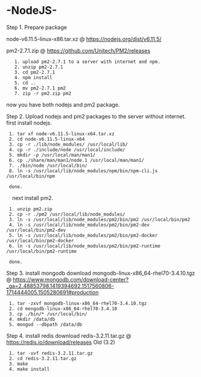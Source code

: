# -NodeJS-

Step 1. Prepare package 

  node-v6.11.5-linux-x86.tar.xz @ https://nodejs.org/dist/v6.11.5/
  
  pm2-2.7.1.zip @ https://github.com/Unitech/PM2/releases
  
       1. upload pm2-2.7.1 to a server with internet and npm.
       2. unzip pm2-2.7.1
       3. cd pm2-2.7.1
       4. npm install
       5. cd ..
       6. mv pm2-2.7.1 pm2
       7. zip -r pm2.zip pm2
       
   now you have both nodejs and pm2 package.
     
Step 2. Upload nodejs and pm2 packages to the server without internet.
     first install nodejs.
     
     1. tar xf node-v6.11.5-linux-x64.tar.xz 
     2. cd node-v6.11.5-linux-x64
     3. cp -r ./lib/node_modules/ /usr/local/lib/
     4. cp -r ./include/node /usr/local/include/
     5. mkdir -p /usr/local/man/man1/
     6. cp ./share/man/man1/node.1 /usr/local/man/man1/
     7. ./bin/node /usr/local/bin/
     8. ln -s /usr/local/lib/node_modules/npm/bin/npm-cli.js /usr/local/bin/npm
     
     done.
     
     next install pm2.
     
     1. unzip pm2.zip
     2. cp -r ./pm2 /usr/local/lib/node_modules/
     3. ln -s /usr/local/lib/node_modules/pm2/bin/pm2 /usr/local/bin/pm2
     4. ln -s /usr/local/lib/node_modules/pm2/bin/pm2-dev /usr/local/bin/pm2-dev
     5. ln -s /usr/local/lib/node_modules/pm2/bin/pm2-docker /usr/local/bin/pm2-docker
     6. ln -s /usr/local/lib/node_modules/pm2/bin/pm2-runtime /usr/local/bin/pm2-runtime
     
     done.
     
 Step 3. install mongodb
     download mongodb-linux-x86_64-rhel70-3.4.10.tgz @ https://www.mongodb.com/download-center?_ga=2.48853798.1419394692.1517560806-1714444005.1505280691#production
     
     1. tar -zxvf mongodb-linux-x86_64-rhel70-3.4.10.tgz
     2. cd mongodb-linux-x86_64-rhel70-3.4.10
     3. cp ./bin/* /usr/local/bin/
     4. mkdir /data/db
     5. mongod --dbpath /data/db
     
 Step 4. install redis
     download redis-3.2.11.tar.gz @ https://redis.io/download/releases Old (3.2)
     
     1. tar -xvf redis-3.2.11.tar.gz
     2. cd redis-3.2.11.tar.gz
     3. make
     4. make install
     
